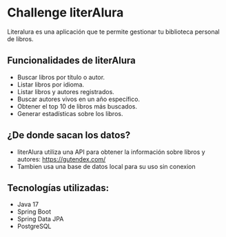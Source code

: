 # Challenge literAlura
Literalura es una aplicación que te permite gestionar tu biblioteca personal de libros.

## Funcionalidades de literAlura
- Buscar libros por título o autor.
- Listar libros por idioma.
- Listar libros y autores registrados.
- Buscar autores vivos en un año específico.
- Obtener el top 10 de libros más buscados.
- Generar estadísticas sobre los libros.

## ¿De donde sacan los datos?
- literAlura utiliza una API para obtener la información sobre libros y autores: https://gutendex.com/ 
- Tambien usa una base de datos local para su uso sin conexion

## Tecnologías utilizadas:
- Java 17
- Spring Boot
- Spring Data JPA
- PostgreSQL
